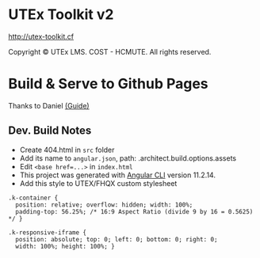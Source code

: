 # UTEx Toolkit v2

http://utex-toolkit.cf

Copyright © UTEx LMS. COST - HCMUTE. All rights reserved.

# Build & Serve to Github Pages

Thanks to Daniel [(Guide)](https://www.smashingmagazine.com/2016/08/sghpa-single-page-app-hack-github-pages)

## Dev. Build Notes

- Create 404.html in `src` folder
- Add its name to `angular.json`, path: <pj-name>.architect.build.options.assets
- Edit `<base href=...>` in `index.html`
- This project was generated with [Angular CLI](https://github.com/angular/angular-cli) version 11.2.14.
- Add this style to UTEX/FHQX custom stylesheet

```
.k-container {
  position: relative; overflow: hidden; width: 100%;
  padding-top: 56.25%; /* 16:9 Aspect Ratio (divide 9 by 16 = 0.5625) */ }

.k-responsive-iframe {
  position: absolute; top: 0; left: 0; bottom: 0; right: 0;
  width: 100%; height: 100%; }
```

